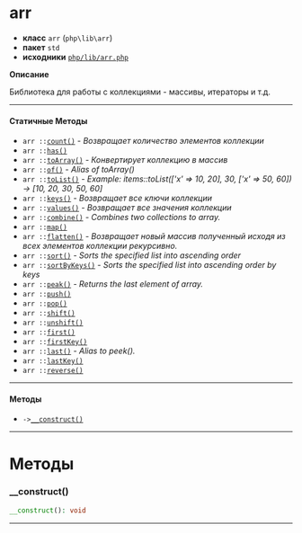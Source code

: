 # arr

- **класс** `arr` (`php\lib\arr`)
- **пакет** `std`
- **исходники** [`php/lib/arr.php`](./src/main/resources/JPHP-INF/sdk/php/lib/arr.php)

**Описание**

Библиотека для работы с коллекциями - массивы, итераторы и т.д.

---

#### Статичные Методы

- `arr ::`[`count()`](#method-count) - _Возвращает количество элементов коллекции_
- `arr ::`[`has()`](#method-has)
- `arr ::`[`toArray()`](#method-toarray) - _Конвертирует коллекцию в массив_
- `arr ::`[`of()`](#method-of) - _Alias of toArray()_
- `arr ::`[`toList()`](#method-tolist) - _Example: items::toList(['x' => 10, 20], 30, ['x' => 50, 60]) -> [10, 20, 30, 50, 60]_
- `arr ::`[`keys()`](#method-keys) - _Возвращает все ключи коллекции_
- `arr ::`[`values()`](#method-values) - _Возвращает все значения коллекции_
- `arr ::`[`combine()`](#method-combine) - _Combines two collections to array._
- `arr ::`[`map()`](#method-map)
- `arr ::`[`flatten()`](#method-flatten) - _Возвращает новый массив полученный исходя из всех элементов коллекции рекурсивно._
- `arr ::`[`sort()`](#method-sort) - _Sorts the specified list into ascending order_
- `arr ::`[`sortByKeys()`](#method-sortbykeys) - _Sorts the specified list into ascending order by keys_
- `arr ::`[`peak()`](#method-peak) - _Returns the last element of array._
- `arr ::`[`push()`](#method-push)
- `arr ::`[`pop()`](#method-pop)
- `arr ::`[`shift()`](#method-shift)
- `arr ::`[`unshift()`](#method-unshift)
- `arr ::`[`first()`](#method-first)
- `arr ::`[`firstKey()`](#method-firstkey)
- `arr ::`[`last()`](#method-last) - _Alias to peek()._
- `arr ::`[`lastKey()`](#method-lastkey)
- `arr ::`[`reverse()`](#method-reverse)

---

#### Методы

- `->`[`__construct()`](#method-__construct)

---
# Методы

<a name="method-__construct"></a>

### __construct()
```php
__construct(): void
```

---
